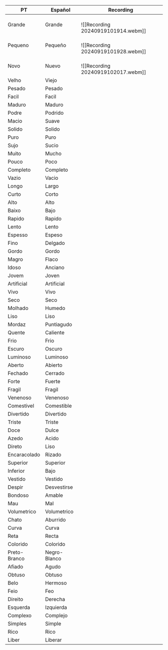
| PT           | Español      | Recording                                  |
| ------------ | ------------ | ------------------------------------------ |
| Grande       | Grande       | <br>![[Recording 20240919101914.webm]]<br> |
| Pequeno      | Pequeño      | <br>![[Recording 20240919101928.webm]]<br> |
| Novo         | Nuevo        | <br>![[Recording 20240919102017.webm]]<br> |
| Velho        | Viejo        |                                            |
| Pesado       | Pesado       |                                            |
| Facil        | Facil        |                                            |
| Maduro       | Maduro       |                                            |
| Podre        | Podrido      |                                            |
| Macio        | Suave        |                                            |
| Solido       | Solido       |                                            |
| Puro         | Puro         |                                            |
| Sujo         | Sucio        |                                            |
| Muito        | Mucho        |                                            |
| Pouco        | Poco         |                                            |
| Completo     | Completo     |                                            |
| Vazio        | Vacio        |                                            |
| Longo        | Largo        |                                            |
| Curto        | Corto        |                                            |
| Alto         | Alto         |                                            |
| Baixo        | Bajo         |                                            |
| Rapido       | Rapido       |                                            |
| Lento        | Lento        |                                            |
| Espesso      | Espeso       |                                            |
| Fino         | Delgado      |                                            |
| Gordo        | Gordo        |                                            |
| Magro        | Flaco        |                                            |
| Idoso        | Anciano      |                                            |
| Jovem        | Joven        |                                            |
| Artificial   | Artificial   |                                            |
| Vivo         | Vivo         |                                            |
| Seco         | Seco         |                                            |
| Molhado      | Humedo       |                                            |
| Liso         | Liso         |                                            |
| Mordaz       | Puntiagudo   |                                            |
| Quente       | Caliente     |                                            |
| Frio         | Frio         |                                            |
| Escuro       | Oscuro       |                                            |
| Luminoso     | Luminoso     |                                            |
| Aberto       | Abierto      |                                            |
| Fechado      | Cerrado      |                                            |
| Forte        | Fuerte       |                                            |
| Fragil       | Fragil       |                                            |
| Venenoso     | Venenoso     |                                            |
| Comestivel   | Comestible   |                                            |
| Divertido    | Divertido    |                                            |
| Triste       | Triste       |                                            |
| Doce         | Dulce        |                                            |
| Azedo        | Acido        |                                            |
| Direto       | Liso         |                                            |
| Encaracolado | Rizado       |                                            |
| Superior     | Superior     |                                            |
| Inferior     | Bajo         |                                            |
| Vestido      | Vestido      |                                            |
| Despir       | Desvestirse  |                                            |
| Bondoso      | Amable       |                                            |
| Mau          | Mal          |                                            |
| Volumetrico  | Volumetrico  |                                            |
| Chato        | Aburrido     |                                            |
| Curva        | Curva        |                                            |
| Reta         | Recta        |                                            |
| Colorido     | Colorido     |                                            |
| Preto-Branco | Negro-Blanco |                                            |
| Afiado       | Agudo        |                                            |
| Obtuso       | Obtuso       |                                            |
| Belo         | Hermoso      |                                            |
| Feio         | Feo          |                                            |
| Direito      | Derecha      |                                            |
| Esquerda     | Izquierda    |                                            |
| Complexo     | Complejo     |                                            |
| Simples      | Simple       |                                            |
| Rico         | Rico         |                                            |
| Liber        | Liberar      |                                            |



